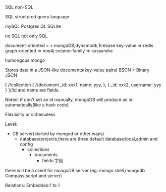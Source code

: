 SQL non-SQL

SQL structured query language

mySQL
Postgres QL
SQLite

no SQL
not only SQL

document-oriented = > mongoDB,dynamodb,firebase
key-value => redis
graph-oriented => noe4j
column-family => cassandra


humongous
    mongo

Stores data in a JSON-like documents(key-value pairs)
BSON-> Binary JSON

[ //collection
    { //document
        _id: xxx1, name: yyy,
    },
    { 
        _id: xxx2, username: yyy 
    }
]//id and name are fields.

Noted: if don't set an id manually, mongoDB will produce an id automatically(like a hash code)

Flexibility or schemaless 

Level:
- DB server(started by mongod or other ways)
    - database(projects,there are three default database:local,admin and config
        - collections
            - documents
                - fields:字段

there will be a client for mongoDB server
(eg. mongo shell,mongodb Compass,script and server)

Relations:
Embedded:1 to 1



